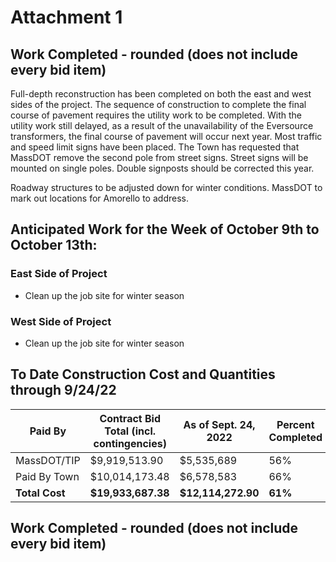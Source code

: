 # Attachment 1
## Work Completed - rounded (does not include every bid item)


Full-depth reconstruction has been completed on both the east and west sides of the project. The sequence of construction to complete the final course of pavement requires the utility work to be completed. With the utility work still delayed, as a result of the unavailability of the Eversource transformers, the final course of pavement will occur next year.
Most traffic and speed limit signs have been placed. The Town has requested that MassDOT remove the second pole from street signs. Street signs will be mounted on single poles. Double signposts should be corrected this year.

Roadway structures to be adjusted down for winter conditions. MassDOT to mark out locations for Amorello to address.

## Anticipated Work for the Week of October 9th to October 13th:

### East Side of Project
- Clean up the job site for winter season

### West Side of Project
- Clean up the job site for winter season

## To Date Construction Cost and Quantities through 9/24/22

| Paid By          | Contract Bid Total (incl. contingencies) | As of Sept. 24, 2022 | Percent Completed |
|------------------|------------------------------------------|-----------------------|-------------------|
| MassDOT/TIP      | $9,919,513.90                           | $5,535,689            | 56%               |
| Paid By Town     | $10,014,173.48                          | $6,578,583            | 66%               |
| **Total Cost**   | **$19,933,687.38**                      | **$12,114,272.90**   | **61%**           |

## Work Completed - rounded (does not include every bid item)